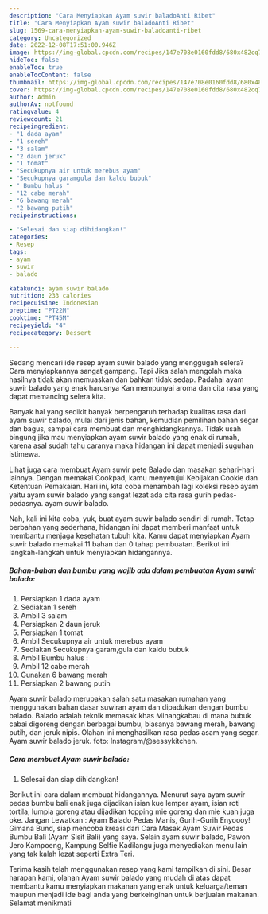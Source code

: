 ```yaml
---
description: "Cara Menyiapkan Ayam suwir baladoAnti Ribet"
title: "Cara Menyiapkan Ayam suwir baladoAnti Ribet"
slug: 1569-cara-menyiapkan-ayam-suwir-baladoanti-ribet
category: Uncategorized
date: 2022-12-08T17:51:00.946Z
image: https://img-global.cpcdn.com/recipes/147e708e0160fdd8/680x482cq70/ayam-suwir-balado-foto-resep-utama.jpg
hideToc: false
enableToc: true
enableTocContent: false
thumbnail: https://img-global.cpcdn.com/recipes/147e708e0160fdd8/680x482cq70/ayam-suwir-balado-foto-resep-utama.jpg
cover: https://img-global.cpcdn.com/recipes/147e708e0160fdd8/680x482cq70/ayam-suwir-balado-foto-resep-utama.jpg
author: Admin
authorAv: notfound
ratingvalue: 4
reviewcount: 21
recipeingredient:
- "1 dada ayam"
- "1 sereh"
- "3 salam"
- "2 daun jeruk"
- "1 tomat"
- "Secukupnya air untuk merebus ayam"
- "Secukupnya garamgula dan kaldu bubuk"
- " Bumbu halus "
- "12 cabe merah"
- "6 bawang merah"
- "2 bawang putih"
recipeinstructions:

- "Selesai dan siap dihidangkan!"
categories:
- Resep
tags:
- ayam
- suwir
- balado

katakunci: ayam suwir balado 
nutrition: 233 calories
recipecuisine: Indonesian
preptime: "PT22M"
cooktime: "PT45M"
recipeyield: "4"
recipecategory: Dessert

---
```



Sedang mencari ide resep ayam suwir balado yang menggugah selera? Cara menyiapkannya sangat gampang. Tapi Jika salah mengolah maka hasilnya tidak akan memuaskan dan bahkan tidak sedap. Padahal ayam suwir balado yang enak harusnya Kan mempunyai aroma dan cita rasa yang dapat memancing selera kita.


Banyak hal yang sedikit banyak berpengaruh terhadap kualitas rasa dari ayam suwir balado, mulai dari jenis bahan, kemudian pemilihan bahan segar dan bagus, sampai cara membuat dan menghidangkannya. Tidak usah bingung jika mau menyiapkan ayam suwir balado yang enak di rumah, karena asal sudah tahu caranya maka hidangan ini dapat menjadi suguhan istimewa.

Lihat juga cara membuat Ayam suwir pete Balado dan masakan sehari-hari lainnya. Dengan memakai Cookpad, kamu menyetujui Kebijakan Cookie dan Ketentuan Pemakaian. Hari ini, kita coba menambah lagi koleksi resep ayam yaitu ayam suwir balado yang sangat lezat ada cita rasa gurih pedas-pedasnya. ayam suwir balado.


Nah, kali ini kita coba, yuk, buat ayam suwir balado sendiri di rumah. Tetap berbahan yang sederhana, hidangan ini dapat memberi manfaat untuk membantu menjaga kesehatan tubuh kita. Kamu dapat menyiapkan Ayam suwir balado memakai 11 bahan dan 0 tahap pembuatan. Berikut ini langkah-langkah untuk menyiapkan hidangannya.

<!--inarticleads1-->

##### Bahan-bahan dan bumbu yang wajib ada dalam pembuatan Ayam suwir balado:

1. Persiapkan 1 dada ayam
1. Sediakan 1 sereh
1. Ambil 3 salam
1. Persiapkan 2 daun jeruk
1. Persiapkan 1 tomat
1. Ambil Secukupnya air untuk merebus ayam
1. Sediakan Secukupnya garam,gula dan kaldu bubuk
1. Ambil  Bumbu halus :
1. Ambil 12 cabe merah
1. Gunakan 6 bawang merah
1. Persiapkan 2 bawang putih


Ayam suwir balado merupakan salah satu masakan rumahan yang menggunakan bahan dasar suwiran ayam dan dipadukan dengan bumbu balado. Balado adalah teknik memasak khas Minangkabau di mana bubuk cabai digoreng dengan berbagai bumbu, biasanya bawang merah, bawang putih, dan jeruk nipis. Olahan ini menghasilkan rasa pedas asam yang segar. Ayam suwir balado jeruk. foto: Instagram/@sessykitchen. 

<!--inarticleads2-->

##### Cara membuat Ayam suwir balado:


1. Selesai dan siap dihidangkan!

Berikut ini cara dalam membuat hidangannya. Menurut saya ayam suwir pedas bumbu bali enak juga dijadikan isian kue lemper ayam, isian roti tortila, lumpia goreng atau dijadikan topping mie goreng dan mie kuah juga oke. Jangan Lewatkan : Ayam Balado Pedas Manis, Gurih-Gurih Enyoooy! Gimana Bund, siap mencoba kreasi dari Cara Masak Ayam Suwir Pedas Bumbu Bali (Ayam Sisit Bali) yang saya. Selain ayam suwir balado, Pawon Jero Kampoeng, Kampung Selfie Kadilangu juga menyediakan menu lain yang tak kalah lezat seperti Extra Teri. 

Terima kasih telah menggunakan resep yang kami tampilkan di sini. Besar harapan kami, olahan Ayam suwir balado yang mudah di atas dapat membantu kamu menyiapkan makanan yang enak untuk keluarga/teman maupun menjadi ide bagi anda yang berkeinginan untuk berjualan makanan. Selamat menikmati
